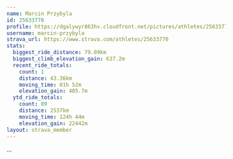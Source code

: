 ```yaml
---
name: Marcin Przybyla
id: 25633770
profile: https://dgalywyr863hv.cloudfront.net/pictures/athletes/25633770/12947173/2/large.jpg
username: marcin-przybyla
strava_url: https://www.strava.com/athletes/25633770
stats:
  biggest_ride_distance: 79.09km
  biggest_climb_elevation_gain: 637.2m
  recent_ride_totals:
    count: 1
    distance: 43.36km
    moving_time: 01h 52m
    elevation_gain: 405.7m
  ytd_ride_totals:
    count: 89
    distance: 2537km
    moving_time: 124h 44m
    elevation_gain: 22442m
layout: strava_member
--- 
```

...
